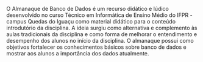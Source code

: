 O Almanaque de Banco de Dados é um recurso didático e lúdico desenvolvido no curso Técnico em Informática de Ensino Médio do IFPR - campus Quedas do Iguaçu como material didático para o conteúdo introdutório da disciplina. A ideia surgiu como alternativa e complemento às aulas tradicionais da disciplina e como forma de melhorar o entendimento e desempenho dos alunos no início da disciplina. O almanaque possui como objetivos fortalecer os conhecimentos básicos sobre banco de dados e mostrar aos alunos a importância dos dados atualmente. 
